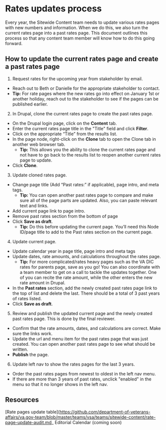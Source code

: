 # Rates updates process 

Every year, the Sitewide Content team needs to update various rates pages with new numbers and information. When we do this, we also turn the current rates page into a past rates page. This document outlines this process so that any content team member will know how to do this going forward.

## How to update the current rates page and create a past rates page

1. Request rates for the upcoming year from stakeholder by email.
  - Reach out to Beth or Danielle for the appropriate stakeholder to contact.
  - **Tip:** For rate pages where the new rates go into effect on January 1st or another holiday, reach out to the stakeholder to see if the pages can be published earlier.
2. In Drupal, clone the current rates page to create the past rates page.
  - On the Drupal login page, click on the **Content** tab. 
  - Enter the current rates page title in the "Title" field and click **Filter**.
  - Click on the appropriate “Title” from the results list.
  - In the page node, right-click on the **Clone** tab to open the Clone tab in another web browser tab. 
    - **Tip:** This allows you the ability to clone the current rates page and not have to go back to the results list to reopen another current rates page to update.
  - Click **Clone**.
3. Update cloned rates page.
  - Change page title (Add “Past rates:” if applicable), page intro, and meta tags.
    - **Tip:** You can open another past rates page to compare and make sure all of the page parts are updated. Also, you can paste relevant text and links.
  - Add current page link to page intro.
  - Remove past rates section from the bottom of page
  - Click **Save as draft**.
    - **Tip:** Do this before updating the current page. You’ll need this Node ID/page title to add to the Past rates section on the current page. 
 4. Update current page.
  - Update calendar year in page title, page intro and meta tags
  - Update dates, rate amounts, and calculations throughout the rates page.
    - **Tip:** For more complicated/rates heavy pages such as the VA DIC rates for parents page, save as you go! You can also coordinate with a team member to get on a call to tackle the updates together. One of you can recite the rate amount, while the other enters the new rate amount in Drupal.
  - In the **Past rates** section, add the newly created past rates page link to the top of list and delete the last. There should be a total of 3 past years of rates listed.
  - Click **Save as draft**.
5. Review and publish the updated current page and the newly created past rates page. This is done by the final reviewer.
  - Confirm that the rate amounts, dates, and calculations are correct. Make sure the links work.
  - Update the url and menu item for the past rates page that was just created. You can open another past rates page to see what should be written.
  - **Publish** the page.
6. Update left nav to show the rates pages for the last 3 years.
- Order the past rates pages from newest to oldest in the left nav menu.
- If there are more than 3 years of past rates, unclick "enabled" in the menu so that it no longer shows in the left nav.

## Resources
[Rate pages update table](https://github.com/department-of-veterans-affairs/va.gov-team/blob/master/teams/vsa/teams/sitewide-content/rate-page-update-audit.md_
Editorial Calendar (coming soon)
